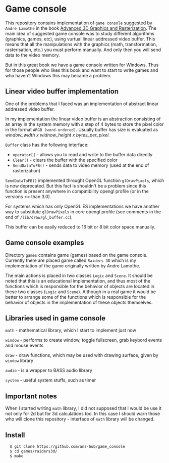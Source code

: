 # Game console

This repository contains implementation of `game console` suggested by `Andre Lamothe` in the book [Advanced 3D Graphics and Rasterization](http://a.co/6XNNYrD). The main idea of suggested game console was to study different algorithms (graphics, games, etc), using vurtual linear addressed video buffer. This means that all the manipulations with the graphics (math, transformation, rasterisation, etc.) you must perform manually. And only then you will send data to the video memory.

But in this great book we have a game console written for Windows. Thus for those people who likes this book and want to start to write games and who haven't Windows this may became a problem.

## Linear video buffer implementation

One of the problems that I faced was an implementation of abstract linear addressed video buffer.

In my implementation the linear video buffer is an abstraction consisting of an array in the system memory with a step of 4 bytes to store the pixel color in the format `ARGB (word-ordered)`. Usually buffer has size is evaluated as *window_width x widnow_height x bytes_per_pixel*.

`Buffer` class has the following interface:
- `operator[]` - allows you to read and write to the buffer data directly
- `Clear()` - clears the buffer with the specified color
- `SendDataToFB()` - sends data to video memory (used at the end of rasterization)

`SendDataToFB()` implemented throught OpenGL function `glDrawPixels`, which is now deprecated. But this fact is shouldn't be a problem since this function is present anywhere in compatibility opengl profile (or in the versions <= than 3.0).

For systems which has only OpenGL ES implementations we have another way to substitute `glDrawPixels` in core opengl profile (see comments in the end of `/lib/draw/gl_buffer.cc`).

This buffer can be easily reduced to 16 bit or 8 bit color space manually.

## Game console examples

Directory `games` contains game (games) based on the game console. Currently there are placed game called `Raiders 3D` which is my implementation of the game originally written by Andre Lamothe.

The main actions is placed in two classes `Logic` and `Scene`. It should be noted that this is an educational implementation, and thus most of the functions which is responsible for the behavior of objects are located in these two classes (`Logic` and `Scene`). Although in a real game it would be better to arrange some of the functions which is responsible for the behavior of objects in the implementation of these objects themselves.

## Libraries used in game console

`math` - mathematical library, which I start to implement just now

`window` - performs to create window, toggle fullscreen, grab keybord events and mouse events

`draw` - draw functions, which may be used with drawing surface, given by `window` library

`audio` - is a wrapper to BASS audio library

`system` - useful system stuffs, such as timer

## Important notes

When I started writing `math` library, I did not supposed that I would be use it not only for 2d but for 3d calculations too. In this case I should warn those who will clone this repository - interface of `math` library will be changed.

## Install

```bash
  $ git clone https://github.com/ans-hub/game_console
  $ cd games/raiders3d/
  $ make
```